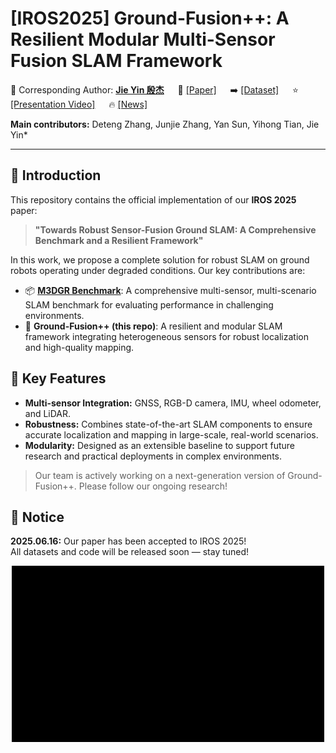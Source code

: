 # [IROS2025] Ground-Fusion++: A Resilient Modular Multi-Sensor Fusion SLAM Framework

💎 Corresponding Author: [**Jie Yin 殷杰**](https://sjtuyinjie.github.io/) &emsp; 📝 [[Paper]](TBD) &emsp; ➡️ [[Dataset]](https://github.com/sjtuyinjie/M3DGR) &emsp; ⭐️ [[Presentation Video]](TBD) &emsp; 🔥 [[News]](TBD)

**Main contributors:** Deteng Zhang, Junjie Zhang, Yan Sun, Yihong Tian, Jie Yin*

---

## 🎯 Introduction

This repository contains the official implementation of our **IROS 2025** paper:

> **"Towards Robust Sensor-Fusion Ground SLAM: A Comprehensive Benchmark and a Resilient Framework"**

In this work, we propose a complete solution for robust SLAM on ground robots operating under degraded conditions. Our key contributions are:

- 📦 **[M3DGR Benchmark](https://github.com/sjtuyinjie/M3DGR)**: A comprehensive multi-sensor, multi-scenario SLAM benchmark for evaluating performance in challenging environments.  
- 🚀 **Ground-Fusion++ (this repo)**: A resilient and modular SLAM framework integrating heterogeneous sensors for robust localization and high-quality mapping.



## 🔧 Key Features

- **Multi-sensor Integration:** GNSS, RGB-D camera, IMU, wheel odometer, and LiDAR.  
- **Robustness:** Combines state-of-the-art SLAM components to ensure accurate localization and mapping in large-scale, real-world scenarios.  
- **Modularity:** Designed as an extensible baseline to support future research and practical deployments in complex environments.



> Our team is actively working on a next-generation version of Ground-Fusion++. Please follow our ongoing research!

## 📢 Notice

**2025.06.16:** Our paper has been accepted to IROS 2025!  
All datasets and code will be released soon — stay tuned!

<div align="center">
  <img src="https://github.com/sjtuyinjie/Ground-Fusion2/blob/main/fig/demo.gif" width="500px" alt="Ground-Fusion++ Demo">
</div>
